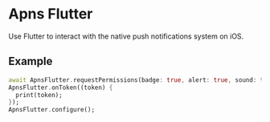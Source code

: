 # Apns Flutter

Use Flutter to interact with the native push notifications system on iOS.

## Example

```dart
await ApnsFlutter.requestPermissions(badge: true, alert: true, sound: true);
ApnsFlutter.onToken((token) {
  print(token);
});
ApnsFlutter.configure();
```
